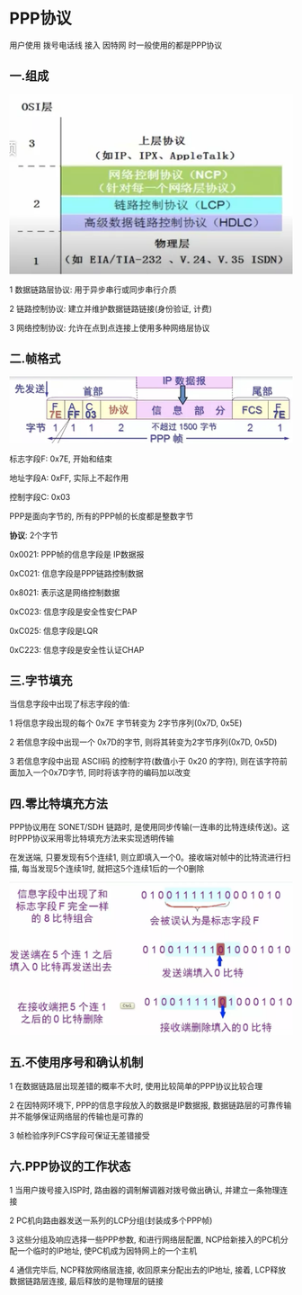 # PPP协议

用户使用 拨号电话线 接入 因特网 时一般使用的都是PPP协议

## 一.组成

![PPP-1.webp](PPP-1.webp)

1 数据链路层协议: 用于异步串行或同步串行介质

2 链路控制协议: 建立并维护数据链路链接(身份验证, 计费)

3 网络控制协议: 允许在点到点连接上使用多种网络层协议

## 二.帧格式

![PPP-2.webp](PPP-2.webp)

标志字段F: 0x7E, 开始和结束

地址字段A: 0xFF, 实际上不起作用

控制字段C: 0x03

PPP是面向字节的, 所有的PPP帧的长度都是整数字节

**协议**: 2个字节

0x0021: PPP帧的信息字段是 IP数据报

0xC021: 信息字段是PPP链路控制数据

0x8021: 表示这是网络控制数据

0xC023: 信息字段是安全性安仁PAP

0xC025: 信息字段是LQR

0xC223: 信息字段是安全性认证CHAP

## 三.字节填充

当信息字段中出现了标志字段的值:

1 将信息字段出现的每个 0x7E 字节转变为 2字节序列(0x7D, 0x5E)

2 若信息字段中出现一个 0x7D的字节, 则将其转变为2字节序列(0x7D, 0x5D)

3 若信息字段中出现 ASCII码 的控制字符(数值小于 0x20 的字符), 则在该字符前面加入一个0x7D字节, 同时将该字符的编码加以改变

## 四.零比特填充方法

PPP协议用在 SONET/SDH 链路时, 是使用同步传输(一连串的比特连续传送)。这时PPP协议采用零比特填充方法来实现透明传输

在发送端, 只要发现有5个连续1, 则立即填入一个0。接收端对帧中的比特流进行扫描, 每当发现5个连续1时, 就把这5个连续1后的一个0删除

![PPP-3.webp](PPP-3.webp)

## 五.不使用序号和确认机制

1 在数据链路层出现差错的概率不大时, 使用比较简单的PPP协议比较合理

2 在因特网环境下, PPP的信息字段放入的数据是IP数据报, 数据链路层的可靠传输并不能够保证网络层的传输也是可靠的

3 帧检验序列FCS字段可保证无差错接受

## 六.PPP协议的工作状态

1 当用户拨号接入ISP时, 路由器的调制解调器对拨号做出确认, 并建立一条物理连接

2 PC机向路由器发送一系列的LCP分组(封装成多个PPP帧)

3 这些分组及响应选择一些PPP参数, 和进行网络层配置, NCP给新接入的PC机分配一个临时的IP地址, 使PC机成为因特网上的一个主机

4 通信完毕后, NCP释放网络层连接, 收回原来分配出去的IP地址, 接着, LCP释放数据链路层连接, 最后释放的是物理层的链接
